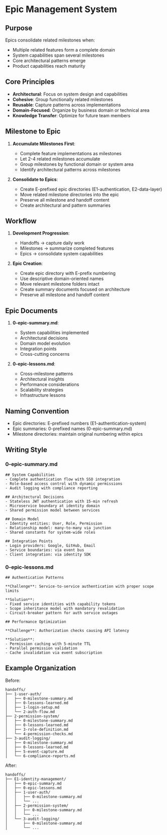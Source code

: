# Epic Management System

## Purpose
Epics consolidate related milestones when:
- Multiple related features form a complete domain
- System capabilities span several milestones
- Core architectural patterns emerge
- Product capabilities reach maturity

## Core Principles
- **Architectural**: Focus on system design and capabilities
- **Cohesive**: Group functionally related milestones
- **Reusable**: Capture patterns across implementations
- **Domain-Focused**: Organize by business domain or technical area
- **Knowledge Transfer**: Optimize for future team members

## Milestone to Epic
1. **Accumulate Milestones First**:
   - Complete feature implementations as milestones
   - Let 2-4 related milestones accumulate
   - Group milestones by functional domain or system area
   - Identify architectural patterns across milestones

2. **Consolidate to Epics**:
   - Create E-prefixed epic directories (E1-authentication, E2-data-layer)
   - Move related milestone directories into the epic
   - Preserve all milestone and handoff content
   - Create architectural and pattern summaries

## Workflow
1. **Development Progression**:
   - Handoffs → capture daily work
   - Milestones → summarize completed features
   - Epics → consolidate system capabilities

2. **Epic Creation**:
   - Create epic directory with E-prefix numbering
   - Use descriptive domain-oriented names
   - Move relevant milestone folders intact
   - Create summary documents focused on architecture
   - Preserve all milestone and handoff content

## Epic Documents
1. **0-epic-summary.md**:
   - System capabilities implemented
   - Architectural decisions
   - Domain model evolution
   - Integration points
   - Cross-cutting concerns

2. **0-epic-lessons.md**:
   - Cross-milestone patterns
   - Architectural insights
   - Performance considerations
   - Scalability strategies
   - Infrastructure lessons

## Naming Convention
- Epic directories: E-prefixed numbers (E1-authentication-system)
- Epic summaries: 0-prefixed names (0-epic-summary.md)
- Milestone directories: maintain original numbering within epics

## Writing Style

### 0-epic-summary.md
```
## System Capabilities
- Complete authentication flow with SSO integration
- Role-based access control with dynamic permissions
- Audit logging with compliance reporting

## Architectural Decisions
- Stateless JWT authentication with 15-min refresh
- Microservice boundary at identity domain
- Shared permission model between services

## Domain Model
- Identity entities: User, Role, Permission
- Relationship model: many-to-many via junction
- Shared constants for system-wide roles

## Integration Points
- Login providers: Google, GitHub, Email
- Service boundaries: via event bus
- Client integration: via identity SDK
```

### 0-epic-lessons.md
```
## Authentication Patterns

**Challenge**: Service-to-service authentication with proper scope limits

**Solution**:
- Fixed service identities with capability tokens
- Scope inheritance model with mandatory revalidation
- Circuit-breaker pattern for auth service outages

## Performance Optimization

**Challenge**: Authorization checks causing API latency

**Solution**:
- Permission caching with 5-minute TTL
- Parallel permission validation
- Cache invalidation via event subscription
```

## Example Organization
Before:
```
handoffs/
├── 1-user-auth/
│   ├── 0-milestone-summary.md
│   ├── 0-lessons-learned.md
│   ├── 1-login-setup.md
│   └── 2-auth-flow.md
├── 2-permission-system/
│   ├── 0-milestone-summary.md
│   ├── 0-lessons-learned.md
│   ├── 3-role-definition.md
│   └── 4-permission-checks.md
├── 3-audit-logging/
│   ├── 0-milestone-summary.md
│   ├── 0-lessons-learned.md
│   ├── 5-event-capture.md
│   └── 6-compliance-reports.md
```

After:
```
handoffs/
├── E1-identity-management/
│   ├── 0-epic-summary.md
│   ├── 0-epic-lessons.md
│   ├── 1-user-auth/
│   │   ├── 0-milestone-summary.md
│   │   └── ...
│   ├── 2-permission-system/
│   │   ├── 0-milestone-summary.md
│   │   └── ...
│   └── 3-audit-logging/
│       ├── 0-milestone-summary.md
│       └── ...